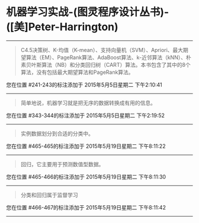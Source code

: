 # 机器学习实战-(图灵程序设计丛书)-([美]Peter-Harrington)

---

> C4.5决策树、K-均值（K-mean）、支持向量机（SVM）、Apriori、最大期望算法（EM）、PageRank算法、AdaBoost算法、k-近邻算法（kNN）、朴素贝叶斯算法（NB）和分类回归树（CART）算法。本书包含了其中的8个算法，没有包括最大期望算法和PageRank算法。

您在位置 #241-243的标注添加于 2015年5月5日星期二 下午2:10:41

---

> 简单地说，机器学习就是把无序的数据转换成有用的信息。

您在位置 #343-344的标注添加于 2015年5月5日星期二 下午2:19:52

---

> 实例数据划分到合适的分类中。

您在位置 #465-465的标注添加于 2015年5月19日星期二 下午8:11:22

---

> 回归，它主要用于预测数值型数据。

您在位置 #465-466的标注添加于 2015年5月19日星期二 下午8:11:30

---

> 分类和回归属于监督学习

您在位置 #466-467的标注添加于 2015年5月19日星期二 下午8:11:42

---

